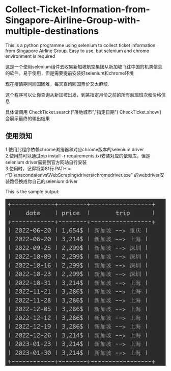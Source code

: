 # Collect-Ticket-Information-from-Singapore-Airline-Group-with-multiple-destinations
This is a python programme using selenium to collect ticket information from Singapore Airline Group. Easy to use, but selenium and chrome environment is required

这是一个使用selenium组件去收集新加坡航空集团从新加坡飞往中国的机票信息的软件。易于使用，但是需要提前安装好selenium和chrome环境


现在疫情期间回国困难，每天查询回国票价又太麻烦.

这个程序可以让你查询从新加坡出发，到某指定月份之前的所有航班班次和价格信息

具体请调用 CheckTicket.search("落地城市","指定日期")
CheckTicket.show()会展示最终的输出结果

## 使用须知
1.使用此程序依赖chrome浏览器和对应chrome版本的selenium driver  
2.使用前可以通过pip install -r requirements.txt安装对应的依赖库，但是selenium driver需要到官方网站自行安装  
3.使用时，记得将第81行        PATH = r"D:\anaconda\envs\WebScraping\drivers\chromedriver.exe" 的webdriver安装路径换成你自己的selenium driver  

This is the sample output:

![screenshot at 2022/06/20](https://github.com/blue-vision0/Collect-Ticket-Information-from-Singapore-Airline-Group-with-multiple-destinations/blob/main/sample.png?raw=true)
